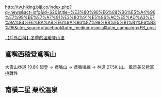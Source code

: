 http://tw.hiking.biji.co/index.php?q=news&act=info&id=620&title=%E3%80%90%E6%88%B6%E5%A4%96%E7%99%BE%E7%A7%91%E3%80%91%E5%86%AC%E5%AD%A3%E7%9A%84%E6%BA%AB%E6%9A%96%E7%99%BB%E5%B1%B1%E6%B3%95&utm_source=facebook&utm_medium=social&utm_campaign=FB_post

[【戶外百科】冬季的溫暖登山法](http://tw.hiking.biji.co/index.php?q=news&act=info&id=620)

## 鳶嘴西稜登鳶嘴山
大雪山林道 19.8K 起登 -> 鳶嘴山 -> 鳶嘴稜線 -> 林道 27.5K 出。
風景美又極富挑戰性

## 南橫二星 栗松溫泉
